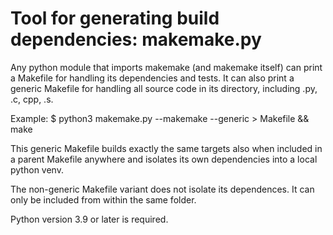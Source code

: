 # Tool for generating build dependencies: makemake.py
Any python module that imports makemake (and makemake itself) can print a Makefile for handling its dependencies and
tests. It can also print a generic Makefile for handling all source code in its directory, including .py, .c, cpp, .s.

Example: 
$ python3 makemake.py --makemake --generic > Makefile && make

This generic Makefile builds exactly the same targets also when included in a parent Makefile anywhere and isolates
its own dependencies into a local python venv.

The non-generic Makefile variant does not isolate its dependences. It can only be included from within the same folder.

Python version 3.9 or later is required.